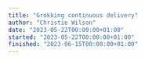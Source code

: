 ```yaml
---
title: "Grokking continuous delivery"
author: "Christie Wilson"
date: "2023-05-22T00:00:00+01:00"
started: "2023-05-22T00:00:00+01:00"
finished: "2023-06-15T00:00:00+01:00"
---
```

